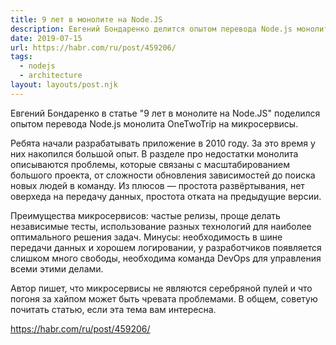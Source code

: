 ```yaml
---
title: 9 лет в монолите на Node.JS
description: Евгений Бондаренко делится опытом перевода Node.js монолита OneTwoTrip на микросервисы
date: 2019-07-15
url: https://habr.com/ru/post/459206/
tags:
  - nodejs
  - architecture
layout: layouts/post.njk
---
```

Евгений Бондаренко в статье "9 лет в монолите на Node.JS" поделился опытом перевода Node.js монолита OneTwoTrip на микросервисы.

Ребята начали разрабатывать приложение в 2010 году. За это время у них накопился большой опыт. В разделе про недостатки монолита описываются проблемы, которые связаны с масштабированием большого проекта, от сложности обновления зависимостей до поиска новых людей в команду. Из плюсов — простота развёртывания, нет оверхеда на передачу данных, простота отката на предыдущие версии.

Преимущества микросервисов: частые релизы, проще делать независимые тесты, использование разных технологий для наиболее оптимального решения задач. Минусы: необходимость в шине передачи данных и хорошем логировании, у разработчиков появляется слишком много свободы, необходима команда DevOps для управления всеми этими делами.

Автор пишет, что микросервисы не являются серебряной пулей и что погоня за хайпом может быть чревата проблемами. В общем, советую почитать статью, если эта тема вам интересна.

https://habr.com/ru/post/459206/
